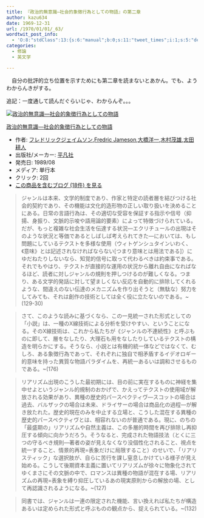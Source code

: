 ```yaml
---
title: 『政治的無意識―社会的象徴行為としての物語』の第二章
author: kazu634
date: 1969-12-31
url: /1970/01/01/_63/
wordtwit_post_info:
  - 'O:8:"stdClass":13:{s:6:"manual";b:0;s:11:"tweet_times";i:1;s:5:"delay";i:0;s:7:"enabled";i:1;s:10:"separation";s:2:"60";s:7:"version";s:3:"3.7";s:14:"tweet_template";b:0;s:6:"status";i:2;s:6:"result";a:0:{}s:13:"tweet_counter";i:2;s:13:"tweet_log_ids";a:1:{i:0;i:3487;}s:9:"hash_tags";a:0:{}s:8:"accounts";a:1:{i:0;s:7:"kazu634";}}'
categories:
  - 修論
  - 英文学

---
```

<div class="section">
<p>
    　自分の批評的立ち位置を示すためにも第二章を読まないとあかん。でも、ようわからんきがする。
</p>
  
<p>
    追記：一度通して読んだぐらいじゃ、わからんぞ。。。
</p>
  
<div class="hatena-asin-detail">
<a href="http://www.amazon.co.jp/dp/4582744176/?tag=hatena_st1-22&ascsubtag=d-7ibv" onclick="__gaTracker('send', 'event', 'outbound-article', 'http://www.amazon.co.jp/dp/4582744176/?tag=hatena_st1-22&ascsubtag=d-7ibv', '');"><img src="https://images-na.ssl-images-amazon.com/images/I/41PWJPSY0DL._SL160_.jpg" class="hatena-asin-detail-image" alt="政治的無意識―社会的象徴行為としての物語" title="政治的無意識―社会的象徴行為としての物語" /></a></p> 
    
<div class="hatena-asin-detail-info">
<p class="hatena-asin-detail-title">
<a href="http://www.amazon.co.jp/dp/4582744176/?tag=hatena_st1-22&ascsubtag=d-7ibv" onclick="__gaTracker('send', 'event', 'outbound-article', 'http://www.amazon.co.jp/dp/4582744176/?tag=hatena_st1-22&ascsubtag=d-7ibv', '政治的無意識―社会的象徴行為としての物語');">政治的無意識―社会的象徴行為としての物語</a>
</p>
      
<ul>
<li>
<span class="hatena-asin-detail-label">作者:</span> <a href="http://d.hatena.ne.jp/keyword/%A5%D5%A5%EC%A5%C9%A5%EA%A5%C3%A5%AF%A5%B8%A5%A7%A5%A4%A5%E0%A5%BD%A5%F3" onclick="__gaTracker('send', 'event', 'outbound-article', 'http://d.hatena.ne.jp/keyword/%A5%D5%A5%EC%A5%C9%A5%EA%A5%C3%A5%AF%A5%B8%A5%A7%A5%A4%A5%E0%A5%BD%A5%F3', 'フレドリックジェイムソン');" class="keyword">フレドリックジェイムソン</a>,<a href="http://d.hatena.ne.jp/keyword/Fredric%20Jameson" onclick="__gaTracker('send', 'event', 'outbound-article', 'http://d.hatena.ne.jp/keyword/Fredric%20Jameson', 'Fredric Jameson');" class="keyword">Fredric Jameson</a>,<a href="http://d.hatena.ne.jp/keyword/%C2%E7%B6%B6%CD%CE%B0%EC" onclick="__gaTracker('send', 'event', 'outbound-article', 'http://d.hatena.ne.jp/keyword/%C2%E7%B6%B6%CD%CE%B0%EC', '大橋洋一');" class="keyword">大橋洋一</a>,<a href="http://d.hatena.ne.jp/keyword/%CC%DA%C2%BC%CC%D0%CD%BA" onclick="__gaTracker('send', 'event', 'outbound-article', 'http://d.hatena.ne.jp/keyword/%CC%DA%C2%BC%CC%D0%CD%BA', '木村茂雄');" class="keyword">木村茂雄</a>,<a href="http://d.hatena.ne.jp/keyword/%C2%C0%C5%C4%B9%CC%BF%CD" onclick="__gaTracker('send', 'event', 'outbound-article', 'http://d.hatena.ne.jp/keyword/%C2%C0%C5%C4%B9%CC%BF%CD', '太田耕人');" class="keyword">太田耕人</a>
</li>
<li>
<span class="hatena-asin-detail-label">出版社/メーカー:</span> <a href="http://d.hatena.ne.jp/keyword/%CA%BF%CB%DE%BC%D2" onclick="__gaTracker('send', 'event', 'outbound-article', 'http://d.hatena.ne.jp/keyword/%CA%BF%CB%DE%BC%D2', '平凡社');" class="keyword">平凡社</a>
</li>
<li>
<span class="hatena-asin-detail-label">発売日:</span> 1989/08
</li>
<li>
<span class="hatena-asin-detail-label">メディア:</span> 単行本
</li>
<li>
<span class="hatena-asin-detail-label">クリック</span>: 2回
</li>
<li>
<a href="http://d.hatena.ne.jp/asin/4582744176" onclick="__gaTracker('send', 'event', 'outbound-article', 'http://d.hatena.ne.jp/asin/4582744176', 'この商品を含むブログ (18件) を見る');" target="_blank">この商品を含むブログ (18件) を見る</a>
</li>
</ul>
</div>
    
<div class="hatena-asin-detail-foot">
</div>
</div>
  
<p>
<a name="seemore"></a>
</p>
  
<blockquote>
<p>
      ジャンルは本来、文学的制度であり、作家と特定の読者層を結びつける社会的契約であり、その機能は文化的造形物の正しい取り扱いを決めることにある。日常の言語行為は、その適切な受容を保証する指示や信号（抑揚、身振り、文脈的示唆や語用論的要素）によって特徴づけられている。だが、もっと複雑な社会生活を伝達する状況―エクリチュールの出現はそのような状況と等価であるとしばしば考えられてきた―においては、もし問題にしているテクストを多様な使用（ウィトゲンシュタインいわく、《意味》とは記述されなければならない[つまり意味とは用法である]）にゆだねたりしないなら、知覚的信号に取って代わるべきは約束事である。それでもやはり、テクストが直接的な運用の状況から離れ自由になればなるほど、読者に対しジャンルの規則を押しつけるのが難しくなる。つまり、ある文学的発話に対して望ましくない反応を自動的に排除してくれるような、間違えのない伝達のメカニズムを作り出そうと（無駄な）努力をしてみても、それは創作の技術としては全く役に立たないのである。~(129-30)
</p>
</blockquote>
  
<blockquote>
<p>
      さて、このような読みに基づくなら、この一見統一された形式としての「小説」は、一種のX線技術による分析を受けやすい、ということになる。そのX線技術は、これから私たちが《ジャンルの不連続性》と呼ぶものに即して、層をなしたり、大理石も用をなしたりしているテクストの構造を明らかにする。そうなら、小説とは有機的統一体などではなくて、むしろ、ある象徴行為であって、それぞれに独自で相矛盾するイデオロギー的意味を持った異質な物語パラダイムを、再統一あるいは調和させるものである。~(176)
</p>
</blockquote>
  
<blockquote>
<p>
      リアリズム出現のこうした最初期には、目の前に実在するものに神経を集中せよというジャンル的規制のおかげで、かえってテクストの使用域が解放される効果があり、異種の歴史的パースペクティヴ―スコットの場合は過去、バルザックの場合は未来、ドライサーの場合は商品化の過程―が解き放たれた。歴史的現在のみを中止する立場と、こうした混在する異種の歴史的パースペクティヴとは、相容れないのが普通である。現に、のちの「最盛期の」リアリズムや自然主義は、この多層的時間を再び排除し再抑圧する傾向に向かうだろう。そうなると、完成された物語技法（とくに三つの守るべき規則―著者の姿が見えなくなり没個性化されること、視点を統一すること、情景的再現=表象だけに局限すること）のせいで、「リアリスティック」な選択肢が、自らに苦行を課し窒息しかけている様子が見え始める。こうして後期資本主義に置いてリアリズムが徐々に物象化されてゆくまさにその文脈の中で、ロマンスは異種の物語が混在する場、リアリズムの再現=表象を縛り抑圧しているあの現実原則からの解放の場、として再認識されるようになる。~(127)
</p>
</blockquote>
  
<blockquote>
<p>
      同書では、ジャンルは一連の限定された機能、言い換えれば私たちが構造あるいは定められた形式と呼ぶものの観点から、捉えられている。~(132)
</p>
</blockquote>
</div>
